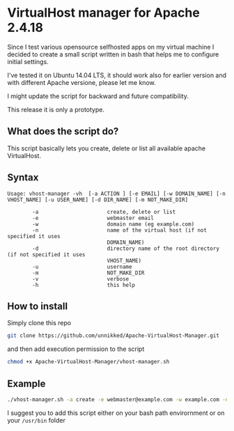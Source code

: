 # VirtualHost manager for Apache 2.4.18

Since I test various opensource selfhosted apps on my virtual machine I decided to create a small script written in bash that helps me to configure initial settings.

I've tested it on Ubuntu 14.04 LTS, it should work also for earlier version and with different Apache versione, please let me know. 

I might update the script for backward and future compatibility. 

This release it is only a prototype.

## What does the script do?
This script basically lets you create, delete or list all available apache VirtualHost.

## Syntax

```
Usage: vhost-manager -vh  [-a ACTION ] [-e EMAIL] [-w DOMAIN_NAME] [-n VHOST_NAME] [-u USER_NAME] [-d DIR_NAME] [-m NOT_MAKE_DIR]
	
        -a                      create, delete or list
        -e                      webmaster email
        -w                      domain name (eg example.com)
        -n                      name of the virtual host (if not specified it uses
                                DOMAIN_NAME)
        -d                      directory name of the root directory (if not specified it uses
                                VHOST_NAME)
        -u                      username
        -m                      NOT_MAKE_DIR
        -v                      verbose
        -h                      this help	
```
## How to install

Simply clone this repo

```bash
git clone https://github.com/unnikked/Apache-VirtualHost-Manager.git
```

and then add execution permission to the script

```bash
chmod +x Apache-VirtualHost-Manager/vhost-manager.sh
```

## Example
```bash
./vhost-manager.sh -a create -e webmaster@example.com -w example.com -n example -u example [-m ignore]
```

I suggest you to add this script either on your bash path envirornment or on your `/usr/bin` folder
